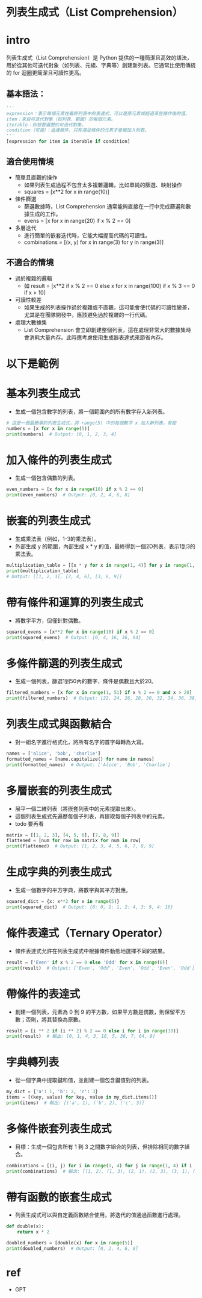 # 列表生成式（List Comprehension）

# intro
列表生成式（List Comprehension）是 Python 提供的一種簡潔且高效的語法，用於從其他可迭代對象（如列表、元組、字典等）創建新列表。它通常比使用傳統的 for 迴圈更簡潔且可讀性更高。

## 基本語法：
``` python
'''
expression：表示每個元素在最終列表中的表達式，可以是原元素或經過某些操作後的值。
item：來自可迭代對象（如列表、範圍）的每個元素。
iterable：你想要遍歷的可迭代對象。
condition（可選）：過濾條件，只有滿足條件的元素才會被加入列表。
'''
[expression for item in iterable if condition]
```

## 適合使用情境
* 簡單且直觀的操作
  * 如果列表生成過程不包含太多複雜邏輯，比如單純的篩選、映射操作
  * squares = [x**2 for x in range(10)]
* 條件篩選
  * 篩選數據時，List Comprehension 通常能夠直接在一行中完成篩選和數據生成的工作。
  * evens = [x for x in range(20) if x % 2 == 0]
* 多層迭代
  * 進行簡單的嵌套迭代時，它能大幅提高代碼的可讀性。
  * combinations = [(x, y) for x in range(3) for y in range(3)]

## 不適合的情境
* 過於複雜的邏輯
  * 如 result = [x**2 if x % 2 == 0 else x for x in range(100) if x % 3 == 0 if x > 10]
* 可讀性較差
  * 如果生成的列表操作過於複雜或不直觀，這可能會使代碼的可讀性變差，尤其是在團隊開發中，應該避免過於複雜的一行代碼。
* 處理大數據集
  * List Comprehension 會立即創建整個列表，這在處理非常大的數據集時會消耗大量內存。此時應考慮使用生成器表達式來節省內存。

# 以下是範例

# 基本列表生成式
* 生成一個包含數字的列表，將一個範圍內的所有數字存入新列表。
``` python
# 這是一個最簡單的列表生成式，將 range(5) 中的每個數字 x 加入新列表。有能
numbers = [x for x in range(5)]
print(numbers)  # Output: [0, 1, 2, 3, 4]
```

# 加入條件的列表生成式
* 生成一個包含偶數的列表。
``` python
even_numbers = [x for x in range(10) if x % 2 == 0]
print(even_numbers)  # Output: [0, 2, 4, 6, 8]
```

# 嵌套的列表生成式
* 生成乘法表（例如，1-3的乘法表）。
* 外部生成 y 的範圍，內部生成 x * y 的值，最終得到一個2D列表，表示1到3的乘法表。
``` python
multiplication_table = [[x * y for x in range(1, 4)] for y in range(1, 4)]
print(multiplication_table)
# Output: [[1, 2, 3], [2, 4, 6], [3, 6, 9]]
```

# 帶有條件和運算的列表生成式
* 將數字平方，但僅針對偶數。
``` python
squared_evens = [x**2 for x in range(10) if x % 2 == 0]
print(squared_evens)  # Output: [0, 4, 16, 36, 64]
```

# 多條件篩選的列表生成式
* 生成一個列表，篩選1到50內的數字，條件是偶數且大於20。
``` python
filtered_numbers = [x for x in range(1, 51) if x % 2 == 0 and x > 20]
print(filtered_numbers)  # Output: [22, 24, 26, 28, 30, 32, 34, 36, 38, 40, 42, 44, 46, 48, 50]
```

# 列表生成式與函數結合
* 對一組名字進行格式化，將所有名字的首字母轉為大寫。
``` python
names = ['alice', 'bob', 'charlie']
formatted_names = [name.capitalize() for name in names]
print(formatted_names)  # Output: ['Alice', 'Bob', 'Charlie']
```

# 多層嵌套的列表生成式
* 展平一個二維列表（將嵌套列表中的元素提取出來）。
* 這個列表生成式先遍歷每個子列表，再提取每個子列表中的元素。
* todo 要再看
``` python
matrix = [[1, 2, 3], [4, 5, 6], [7, 8, 9]]
flattened = [num for row in matrix for num in row]
print(flattened)  # Output: [1, 2, 3, 4, 5, 6, 7, 8, 9]
```

# 生成字典的列表生成式
* 生成一個數字的平方字典，將數字與其平方對應。
``` python
squared_dict = {x: x**2 for x in range(5)}
print(squared_dict)  # Output: {0: 0, 1: 1, 2: 4, 3: 9, 4: 16}
```

# 條件表達式（Ternary Operator）
* 條件表達式允許在列表生成式中根據條件動態地選擇不同的結果。
``` python
result = ['Even' if x % 2 == 0 else 'Odd' for x in range(6)]
print(result)  # Output: ['Even', 'Odd', 'Even', 'Odd', 'Even', 'Odd']
```

# 帶條件的表達式
* 創建一個列表，元素為 0 到 9 的平方數，如果平方數是偶數，則保留平方數；否則，將其替換為原數。
``` python
result = [i ** 2 if (i ** 2) % 2 == 0 else i for i in range(10)]
print(result)  # 輸出: [0, 1, 4, 3, 16, 5, 36, 7, 64, 9]
```

# 字典轉列表
* 從一個字典中提取鍵和值，並創建一個包含鍵值對的列表。
``` python
my_dict = {'a': 1, 'b': 2, 'c': 3}
items = [(key, value) for key, value in my_dict.items()]
print(items)  # 輸出: [('a', 1), ('b', 2), ('c', 3)]
```

# 多條件嵌套列表生成式
* 目標：生成一個包含所有 1 到 3 之間數字組合的列表，但排除相同的數字組合。
``` python
combinations = [(i, j) for i in range(1, 4) for j in range(1, 4) if i != j]
print(combinations)  # 輸出: [(1, 2), (1, 3), (2, 1), (2, 3), (3, 1), (3, 2)]
```

# 帶有函數的嵌套生成式
* 列表生成式可以與自定義函數結合使用，將迭代的值通過函數進行處理。
``` python
def double(x):
    return x * 2

doubled_numbers = [double(x) for x in range(5)]
print(doubled_numbers)  # Output: [0, 2, 4, 6, 8]
```

# ref
* GPT